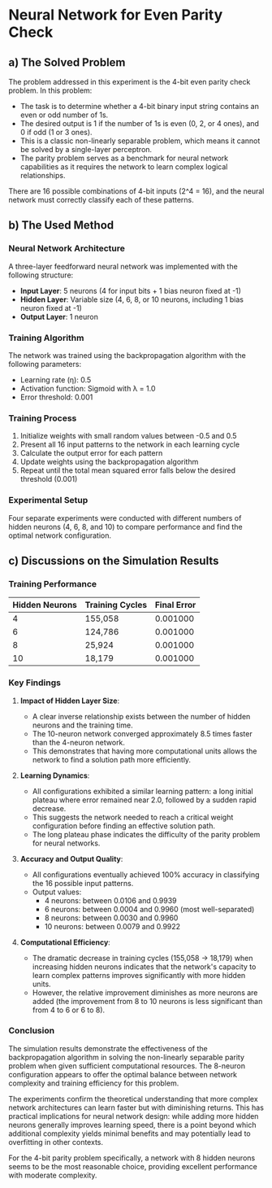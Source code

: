 # Neural Network for Even Parity Check

## a) The Solved Problem

The problem addressed in this experiment is the 4-bit even parity check problem. In this problem:

- The task is to determine whether a 4-bit binary input string contains an even or odd number of 1s.
- The desired output is 1 if the number of 1s is even (0, 2, or 4 ones), and 0 if odd (1 or 3 ones).
- This is a classic non-linearly separable problem, which means it cannot be solved by a single-layer perceptron.
- The parity problem serves as a benchmark for neural network capabilities as it requires the network to learn complex logical relationships.

There are 16 possible combinations of 4-bit inputs (2^4 = 16), and the neural network must correctly classify each of these patterns.

## b) The Used Method

### Neural Network Architecture

A three-layer feedforward neural network was implemented with the following structure:

- **Input Layer**: 5 neurons (4 for input bits + 1 bias neuron fixed at -1)
- **Hidden Layer**: Variable size (4, 6, 8, or 10 neurons, including 1 bias neuron fixed at -1)
- **Output Layer**: 1 neuron

### Training Algorithm

The network was trained using the backpropagation algorithm with the following parameters:

- Learning rate (η): 0.5
- Activation function: Sigmoid with λ = 1.0
- Error threshold: 0.001

### Training Process

1. Initialize weights with small random values between -0.5 and 0.5
2. Present all 16 input patterns to the network in each learning cycle
3. Calculate the output error for each pattern
4. Update weights using the backpropagation algorithm
5. Repeat until the total mean squared error falls below the desired threshold (0.001)

### Experimental Setup

Four separate experiments were conducted with different numbers of hidden neurons (4, 6, 8, and 10) to compare performance and find the optimal network configuration.

## c) Discussions on the Simulation Results

### Training Performance

| Hidden Neurons | Training Cycles | Final Error |
| -------------- | --------------- | ----------- |
| 4              | 155,058         | 0.001000    |
| 6              | 124,786         | 0.001000    |
| 8              | 25,924          | 0.001000    |
| 10             | 18,179          | 0.001000    |

### Key Findings

1. **Impact of Hidden Layer Size**:

   - A clear inverse relationship exists between the number of hidden neurons and the training time.
   - The 10-neuron network converged approximately 8.5 times faster than the 4-neuron network.
   - This demonstrates that having more computational units allows the network to find a solution path more efficiently.

2. **Learning Dynamics**:

   - All configurations exhibited a similar learning pattern: a long initial plateau where error remained near 2.0, followed by a sudden rapid decrease.
   - This suggests the network needed to reach a critical weight configuration before finding an effective solution path.
   - The long plateau phase indicates the difficulty of the parity problem for neural networks.

3. **Accuracy and Output Quality**:

   - All configurations eventually achieved 100% accuracy in classifying the 16 possible input patterns.
   - Output values:
     - 4 neurons: between 0.0106 and 0.9939
     - 6 neurons: between 0.0004 and 0.9960 (most well-separated)
     - 8 neurons: between 0.0030 and 0.9960
     - 10 neurons: between 0.0079 and 0.9922

4. **Computational Efficiency**:
   - The dramatic decrease in training cycles (155,058 → 18,179) when increasing hidden neurons indicates that the network's capacity to learn complex patterns improves significantly with more hidden units.
   - However, the relative improvement diminishes as more neurons are added (the improvement from 8 to 10 neurons is less significant than from 4 to 6 or 6 to 8).

### Conclusion

The simulation results demonstrate the effectiveness of the backpropagation algorithm in solving the non-linearly separable parity problem when given sufficient computational resources. The 8-neuron configuration appears to offer the optimal balance between network complexity and training efficiency for this problem.

The experiments confirm the theoretical understanding that more complex network architectures can learn faster but with diminishing returns. This has practical implications for neural network design: while adding more hidden neurons generally improves learning speed, there is a point beyond which additional complexity yields minimal benefits and may potentially lead to overfitting in other contexts.

For the 4-bit parity problem specifically, a network with 8 hidden neurons seems to be the most reasonable choice, providing excellent performance with moderate complexity.

